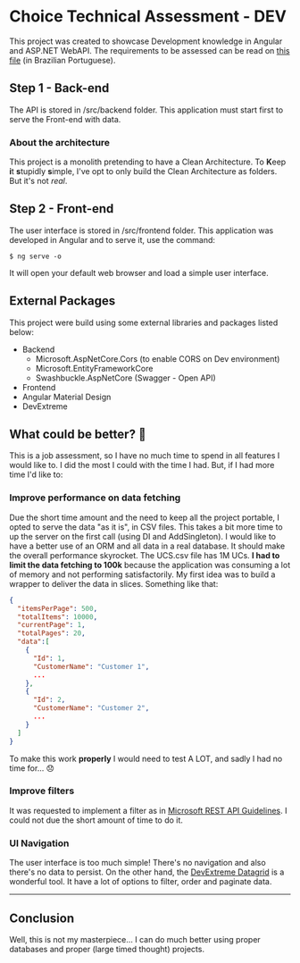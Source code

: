 # Choice Technical Assessment - DEV

This project was created to showcase Development knowledge in Angular and ASP.NET WebAPI.
The requirements to be assessed can be read on [this file](/Avaliacao-de-conhecimentos-tecnicos-DEV.pdf) (in Brazilian Portuguese).

## Step 1 - Back-end

The API is stored in /src/backend folder. This application must start first to serve the Front-end with data.

### About the architecture
This project is a monolith pretending to have a Clean Architecture. To **K**eep **i**t **s**tupidly **s**imple, I've opt to only build the Clean Architecture as folders. But it's not *real*.

## Step 2 - Front-end

The user interface is stored in /src/frontend folder. This application was developed in Angular and to serve it, use the command:
```
$ ng serve -o
```

It will open your default web browser and load a simple user interface. 

## External Packages

This project were build using some external libraries and packages listed below:

- Backend
  - Microsoft.AspNetCore.Cors (to enable CORS on Dev environment)
  - Microsoft.EntityFrameworkCore
  - Swashbuckle.AspNetCore (Swagger - Open API)
 - Frontend
  - Angular Material Design
  - DevExtreme

## What could be better? 🤔
This is a job assessment, so I have no much time to spend in all features I would like to. I did the most I could with the time I had. But, if I had more time I'd like to:

### Improve performance on data fetching
Due the short time amount and the need to keep all the project portable, I opted to serve the data "as it is", in CSV files. This takes a bit more time to up the server on the first call (using DI and AddSingleton). I would like to have a better use of an ORM and all data in a real database. It should make the overall performance skyrocket.
The UCS.csv file has 1M UCs. **I had to limit the data fetching to 100k** because the application was consuming a lot of memory and not performing satisfactorily.
My first idea was to build a wrapper to deliver the data in slices. Something like that:
```json
{
  "itemsPerPage": 500,
  "totalItems": 10000,
  "currentPage": 1,  
  "totalPages": 20,
  "data":[
    {
      "Id": 1,
      "CustomerName": "Customer 1",
      ...
    },
    {
      "Id": 2,
      "CustomerName": "Customer 2",
      ...
    }
  ]
}
```
To make this work **properly** I would need to test A LOT, and sadly I had no time for... 😞

### Improve filters
It was requested to implement a filter as in [Microsoft REST API Guidelines](https://github.com/microsoft/api-guidelines/blob/vNext/Guidelines.md#97-filtering). I could not due the short amount of time to do it.

### UI Navigation
The user interface is too much simple! There's no navigation and also there's no data to persist. 
On the other hand, the [DevExtreme Datagrid](https://js.devexpress.com/Demos/WidgetsGallery/Demo/DataGrid/Overview/Angular/Light/) is a wonderful tool. It have a lot of options to filter, order and paginate data.

------------------------
## Conclusion
Well, this is not my masterpiece... I can do much better using proper databases and proper (large timed thought)  projects.
